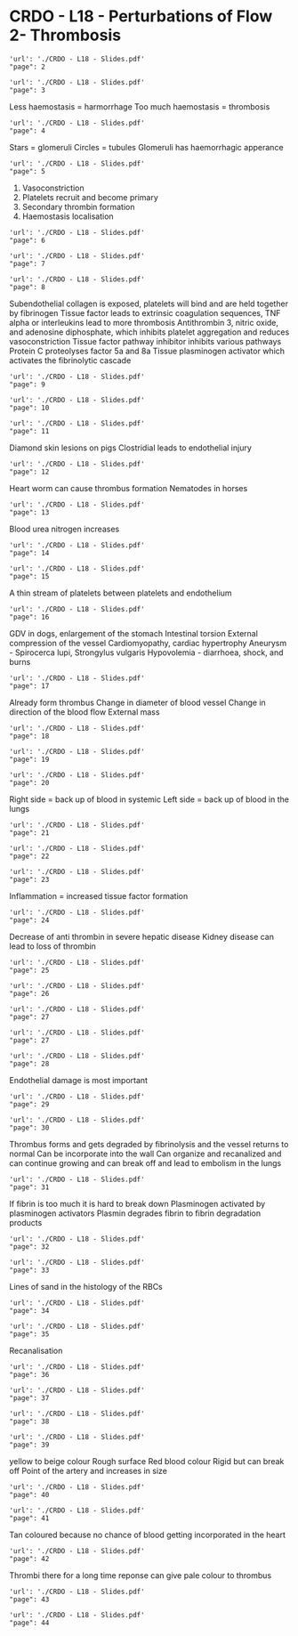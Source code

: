 # CRDO - L18 - Perturbations of Flow 2- Thrombosis

```pdf
'url': './CRDO - L18 - Slides.pdf'
"page": 2
```

```pdf
'url': './CRDO - L18 - Slides.pdf'
"page": 3
```
Less haemostasis = harmorrhage
Too much haemostasis = thrombosis

```pdf
'url': './CRDO - L18 - Slides.pdf'
"page": 4
```
Stars = glomeruli
Circles = tubules
Glomeruli has haemorrhagic apperance

```pdf
'url': './CRDO - L18 - Slides.pdf'
"page": 5
```
1. Vasoconstriction
2. Platelets recruit and become primary
3. Secondary thrombin formation
4. Haemostasis localisation

```pdf
'url': './CRDO - L18 - Slides.pdf'
"page": 6
```

```pdf
'url': './CRDO - L18 - Slides.pdf'
"page": 7
```

```pdf
'url': './CRDO - L18 - Slides.pdf'
"page": 8
```
Subendothelial collagen is exposed, platelets will bind and are held together by fibrinogen
Tissue factor leads to extrinsic coagulation sequences, TNF alpha or interleukins lead to more thrombosis
Antithrombin 3, nitric oxide, and adenosine diphosphate, which inhibits platelet aggregation and reduces vasoconstriction
Tissue factor pathway inhibitor inhibits various pathways
Protein C proteolyses factor 5a and 8a
Tissue plasminogen activator which activates the fibrinolytic cascade

```pdf
'url': './CRDO - L18 - Slides.pdf'
"page": 9
```

```pdf
'url': './CRDO - L18 - Slides.pdf'
"page": 10
```

```pdf
'url': './CRDO - L18 - Slides.pdf'
"page": 11
```
Diamond skin lesions on pigs
Clostridial leads to endothelial injury

```pdf
'url': './CRDO - L18 - Slides.pdf'
"page": 12
```
Heart worm can cause thrombus formation
Nematodes in horses

```pdf
'url': './CRDO - L18 - Slides.pdf'
"page": 13
```
Blood urea nitrogen increases

```pdf
'url': './CRDO - L18 - Slides.pdf'
"page": 14
```


```pdf
'url': './CRDO - L18 - Slides.pdf'
"page": 15
```
A thin stream of platelets between platelets and endothelium

```pdf
'url': './CRDO - L18 - Slides.pdf'
"page": 16
```
GDV in dogs, enlargement of the stomach
Intestinal torsion
External compression of the vessel
Cardiomyopathy, cardiac hypertrophy
Aneurysm - Spirocerca lupi, Strongylus vulgaris
Hypovolemia - diarrhoea, shock, and burns

```pdf
'url': './CRDO - L18 - Slides.pdf'
"page": 17
```
Already form thrombus
Change in diameter of blood vessel
Change in direction of the blood flow
External mass

```pdf
'url': './CRDO - L18 - Slides.pdf'
"page": 18
```

```pdf
'url': './CRDO - L18 - Slides.pdf'
"page": 19
```

```pdf
'url': './CRDO - L18 - Slides.pdf'
"page": 20
```
Right side = back up of blood in systemic
Left side = back up of blood in the lungs

```pdf
'url': './CRDO - L18 - Slides.pdf'
"page": 21
```

```pdf
'url': './CRDO - L18 - Slides.pdf'
"page": 22
```

```pdf
'url': './CRDO - L18 - Slides.pdf'
"page": 23
```
Inflammation = increased tissue factor formation

```pdf
'url': './CRDO - L18 - Slides.pdf'
"page": 24
```
Decrease of anti thrombin in severe hepatic disease 
Kidney disease can lead to loss of thrombin

```pdf
'url': './CRDO - L18 - Slides.pdf'
"page": 25
```

```pdf
'url': './CRDO - L18 - Slides.pdf'
"page": 26
```

```pdf
'url': './CRDO - L18 - Slides.pdf'
"page": 27
```

```pdf
'url': './CRDO - L18 - Slides.pdf'
"page": 27
```

```pdf
'url': './CRDO - L18 - Slides.pdf'
"page": 28
```
Endothelial damage is most important

```pdf
'url': './CRDO - L18 - Slides.pdf'
"page": 29
```

```pdf
'url': './CRDO - L18 - Slides.pdf'
"page": 30
```
Thrombus forms and gets degraded by fibrinolysis and the vessel returns to normal
Can be incorporate into the wall
Can organize and recanalized
and can continue growing and can break off and lead to embolism in the lungs

```pdf
'url': './CRDO - L18 - Slides.pdf'
"page": 31
```
If fibrin is too much it is hard to break down
Plasminogen activated by plasminogen activators
Plasmin degrades fibrin to fibrin degradation products

```pdf
'url': './CRDO - L18 - Slides.pdf'
"page": 32
```

```pdf
'url': './CRDO - L18 - Slides.pdf'
"page": 33
```
Lines of sand in the histology of the RBCs

```pdf
'url': './CRDO - L18 - Slides.pdf'
"page": 34
```

```pdf
'url': './CRDO - L18 - Slides.pdf'
"page": 35
```
Recanalisation

```pdf
'url': './CRDO - L18 - Slides.pdf'
"page": 36
```

```pdf
'url': './CRDO - L18 - Slides.pdf'
"page": 37
```

```pdf
'url': './CRDO - L18 - Slides.pdf'
"page": 38
```

```pdf
'url': './CRDO - L18 - Slides.pdf'
"page": 39
```
yellow to beige colour
Rough surface
Red blood colour
Rigid but can break off
Point of the artery and increases in size

```pdf
'url': './CRDO - L18 - Slides.pdf'
"page": 40
```

```pdf
'url': './CRDO - L18 - Slides.pdf'
"page": 41
```
Tan coloured because no chance of blood getting incorporated in the heart
```pdf
'url': './CRDO - L18 - Slides.pdf'
"page": 42
```
Thrombi there for a long time reponse can give pale colour to thrombus
```pdf
'url': './CRDO - L18 - Slides.pdf'
"page": 43
```

```pdf
'url': './CRDO - L18 - Slides.pdf'
"page": 44
```
